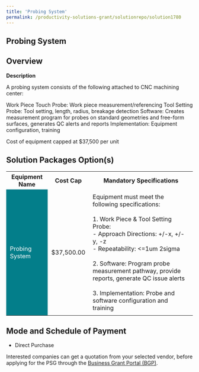 ```yaml
---
title: 'Probing System'
permalink: /productivity-solutions-grant/solutionrepo/solution1780
---
```


## Probing System

## Overview

**Description**

A probing system consists of the following attached to CNC machining center:

Work Piece Touch Probe: Work piece measurement/referencing 
Tool Setting Probe: Tool setting, length, radius, breakage detection
Software: Creates measurement program for probes on standard geometries and free-form surfaces, generates QC alerts and reports
Implementation: Equipment configuration, training

Cost of equipment capped at $37,500 per unit 

## Solution Packages Option(s)

<table>
<tr>
<th><b>Equipment Name</b></th>
<th><b>Cost Cap</b></th>
<th><b>Mandatory Specifications</b></th>
</tr>
<tr>
<td style='padding: 10px; background-color: #037E8A; color: #FFFFFF;'>Probing System</td>
<td style='padding: 10px;'>$37,500.00</td>
<td style='padding: 10px;'>Equipment must meet the following specifications: <br><br>1. Work Piece & Tool Setting Probe:<br>- Approach Directions: +/-x, +/-y, -z<br>- Repeatability: <=1um 2sigma<br><br>2. Software: Program probe measurement pathway, provide reports, generate QC issue alerts<br><br>3. Implementation: Probe and software configuration and training<br></td>
</tr>
</table>

## Mode and Schedule of Payment

 - Direct Purchase

Interested companies can get a quotation from your selected vendor, before applying for the PSG through the <a href='https://www.businessgrants.gov.sg/' target='_blank' rel='noopener'>Business Grant Portal (BGP)</a>.

<script src="/jquery/resize-tables.js"></script>
